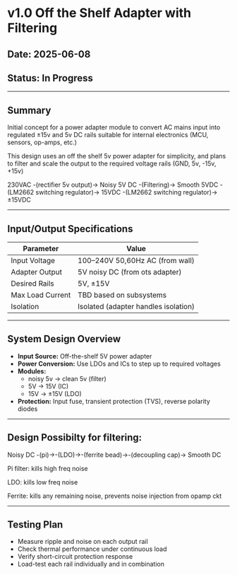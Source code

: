 # v1.0 Off the Shelf Adapter with Filtering

## **Date:** 2025-06-08

## **Status:** In Progress

---

## Summary

Initial concept for a power adapter module to convert AC mains input into regulated ±15v and 5v DC rails suitable for internal electronics (MCU, sensors, op-amps, etc.)

This design uses an off the shelf 5v power adapter for simplicity, and plans to filter and scale the output to the required voltage rails (GND, 5v, -15v, +15v)

230VAC -(rectifier 5v output)-> Noisy 5V DC -(Filtering)-> Smooth 5VDC -(LM2662 switching regulator)-> 15VDC -(LM2662 switching regulator)-> ±15VDC

---

## Input/Output Specifications

| Parameter         | Value                          |
|-------------------|--------------------------------|
| Input Voltage     | 100–240V 50,60Hz AC (from wall)|
| Adapter Output    | 5V noisy DC (from ots adapter) |
| Desired Rails     | 5V, ±15V                       |
| Max Load Current  | TBD based on subsystems        |
| Isolation         | Isolated (adapter handles isolation) |

---

## System Design Overview

- **Input Source:** Off-the-shelf 5V power adapter
- **Power Conversion:** Use LDOs and ICs to step up to required voltages
- **Modules:** 
  - noisy 5v → clean 5v (filter)
  - 5V → 15V (IC)
  - 15V → ±15V (LDO)
- **Protection:** Input fuse, transient protection (TVS), reverse polarity diodes

---

## Design Possibilty for filtering:
Noisy DC -(pi)->-(LDO)->-(ferrite bead)->-(decoupling cap)-> Smooth DC

Pi filter: kills high freq noise

LDO: kills low freq noise

Ferrite: kills any remaining noise, prevents noise injection from opamp ckt

---

## Testing Plan

- Measure ripple and noise on each output rail
- Check thermal performance under continuous load
- Verify short-circuit protection response
- Load-test each rail individually and in combination

